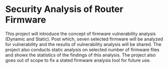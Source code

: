 # Security Analysis of Router Firmware
This project will introduce the concept of
firmware vulnerability analysis (Dynamic and Static). Post
which, seven selected firmware will be analyzed for
vulnerability and the results of vulnerability analysis will be
shared. The project also conducts static analysis on selected
number of firmware files and shows the statistics of the findings
of this analysis. The project also goes out of scope to fix a stated
firmware analysis tool for future use.
